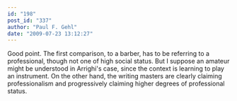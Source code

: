 ```yaml
---
id: "198"
post_id: "337"
author: "Paul F. Gehl"
date: "2009-07-23 13:12:27"
---
```

Good point. The first comparison, to a barber, has to be referring to a professional, though not one of high social status. But I suppose an amateur might be understood in Arrighi's case, since the context is learning to play an instrument. On the other hand, the writing masters are clearly claiming professionalism and progressively claiming higher degrees of professional status.
